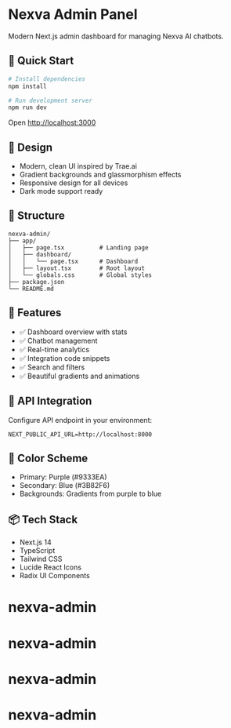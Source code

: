# Nexva Admin Panel

Modern Next.js admin dashboard for managing Nexva AI chatbots.

## 🚀 Quick Start

```bash
# Install dependencies
npm install

# Run development server
npm run dev
```

Open [http://localhost:3000](http://localhost:3000)

## 🎨 Design

- Modern, clean UI inspired by Trae.ai
- Gradient backgrounds and glassmorphism effects
- Responsive design for all devices
- Dark mode support ready

## 📁 Structure

```
nexva-admin/
├── app/
│   ├── page.tsx          # Landing page
│   ├── dashboard/
│   │   └── page.tsx      # Dashboard
│   ├── layout.tsx        # Root layout
│   └── globals.css       # Global styles
├── package.json
└── README.md
```

## 🎯 Features

- ✅ Dashboard overview with stats
- ✅ Chatbot management
- ✅ Real-time analytics
- ✅ Integration code snippets
- ✅ Search and filters
- ✅ Beautiful gradients and animations

## 🔗 API Integration

Configure API endpoint in your environment:

```env
NEXT_PUBLIC_API_URL=http://localhost:8000
```

## 🎨 Color Scheme

- Primary: Purple (#9333EA)
- Secondary: Blue (#3B82F6)
- Backgrounds: Gradients from purple to blue

## 📦 Tech Stack

- Next.js 14
- TypeScript
- Tailwind CSS
- Lucide React Icons
- Radix UI Components

# nexva-admin
# nexva-admin
# nexva-admin
# nexva-admin
